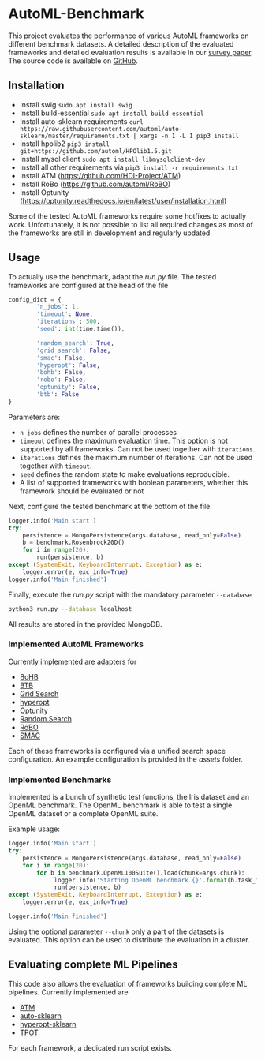 # AutoML-Benchmark
This project evaluates the performance of various AutoML frameworks on different benchmark datasets. A detailed description of the evaluated frameworks and detailed evaluation results is available in our [survey paper](https://arxiv.org/abs/1904.12054). The source code is available on [GitHub](https://github.com/Ennosigaeon/automl_benchmark).

## Installation
- Install swig `sudo apt install swig`
- Install build-essential `sudo apt install build-essential`
- Install auto-sklearn requirements `curl https://raw.githubusercontent.com/automl/auto-sklearn/master/requirements.txt | xargs -n 1 -L 1 pip3 install`
- Install hpolib2 `pip3 install git+https://github.com/automl/HPOlib1.5.git`
- Install mysql client `sudo apt install libmysqlclient-dev`
- Install all other requirements via `pip3 install -r requirements.txt`
- Install ATM (https://github.com/HDI-Project/ATM)
- Install RoBo (https://github.com/automl/RoBO)
- Install Optunity (https://optunity.readthedocs.io/en/latest/user/installation.html)

Some of the tested AutoML frameworks require some hotfixes to actually work. Unfortunately, it is not possible to list all required changes as most of the frameworks are still in development and regularly updated.


## Usage
To actually use the benchmark, adapt the _run.py_ file. The tested frameworks are configured at the head of the file
```python
config_dict = {
        'n_jobs': 1,
        'timeout': None,
        'iterations': 500,
        'seed': int(time.time()),

        'random_search': True,
        'grid_search': False,
        'smac': False,
        'hyperopt': False,
        'bohb': False,
        'robo': False,
        'optunity': False,
        'btb': False 
}
```
Parameters are:
* `n_jobs` defines the number of parallel processes
* `timeout` defines the maximum evaluation time. This option is not supported by all frameworks. Can not be used together with `iterations`.
* `iterations` defines the maximum number of iterations. Can not be used together with `timeout`.
* `seed` defines the random state to make evaluations reproducible.
* A list of supported frameworks with boolean parameters, whether this framework should be evaluated or not

Next, configure the tested benchmark at the bottom of the file.

```python
logger.info('Main start')
try:
    persistence = MongoPersistence(args.database, read_only=False)
    b = benchmark.Rosenbrock20D()
    for i in range(20):
        run(persistence, b)
except (SystemExit, KeyboardInterrupt, Exception) as e:
    logger.error(e, exc_info=True)
logger.info('Main finished')
```

Finally, execute the _run.py_ script with the mandatory parameter `--database`
```bash
python3 run.py --database localhost
```
All results are stored in the provided MongoDB.

### Implemented AutoML Frameworks
Currently implemented are adapters for
* [BoHB](https://github.com/automl/HpBandSter)
* [BTB](https://github.com/HDI-Project/BTB)
* [Grid Search](https://scikit-learn.org/stable/modules/grid_search.html)
* [hyperopt](https://github.com/hyperopt/hyperopt)
* [Optunity](https://github.com/claesenm/optunity)
* [Random Search](https://scikit-learn.org/stable/modules/generated/sklearn.model_selection.RandomizedSearchCV.html)
* [RoBO](https://github.com/automl/RoBO)
* [SMAC](https://github.com/automl/SMAC3)

Each of these frameworks is configured via a unified search space configuration. An example configuration is provided in the _assets_ folder.

### Implemented Benchmarks
Implemented is a bunch of synthetic test functions, the Iris dataset and an OpenML benchmark. The OpenML benchmark is able to test a single OpenML dataset or a complete OpenML suite.

Example usage:
```python
logger.info('Main start')
try:
    persistence = MongoPersistence(args.database, read_only=False)
    for i in range(20):
        for b in benchmark.OpenML100Suite().load(chunk=args.chunk):
             logger.info('Starting OpenML benchmark {}'.format(b.task_id))
             run(persistence, b)
except (SystemExit, KeyboardInterrupt, Exception) as e:
    logger.error(e, exc_info=True)

logger.info('Main finished')
```
Using the optional parameter `--chunk` only a part of the datasets is evaluated. This option can be used to distribute the evaluation in a cluster.


## Evaluating complete ML Pipelines
This code also allows the evaluation of frameworks building complete ML pipelines. Currently implemented are
* [ATM](https://github.com/HDI-Project/ATM)
* [auto-sklearn](https://github.com/automl/auto-sklearn)
* [hyperopt-sklearn](https://github.com/hyperopt/hyperopt-sklearn)
* [TPOT](https://github.com/EpistasisLab/tpot)

For each framework, a dedicated run script exists.
